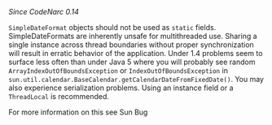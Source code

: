 *Since CodeNarc 0.14*

`SimpleDateFormat` objects should not be used as `static` fields.
SimpleDateFormats are inherently unsafe for multithreaded use. Sharing a
single instance across thread boundaries without proper synchronization
will result in erratic behavior of the application. Under 1.4 problems
seem to surface less often than under Java 5 where you will probably see
random `ArrayIndexOutOfBoundsException` or `IndexOutOfBoundsException`
in `sun.util.calendar.BaseCalendar.getCalendarDateFromFixedDate()`. You
may also experience serialization problems. Using an instance field or a
`ThreadLocal` is recommended.

For more information on this see Sun Bug
